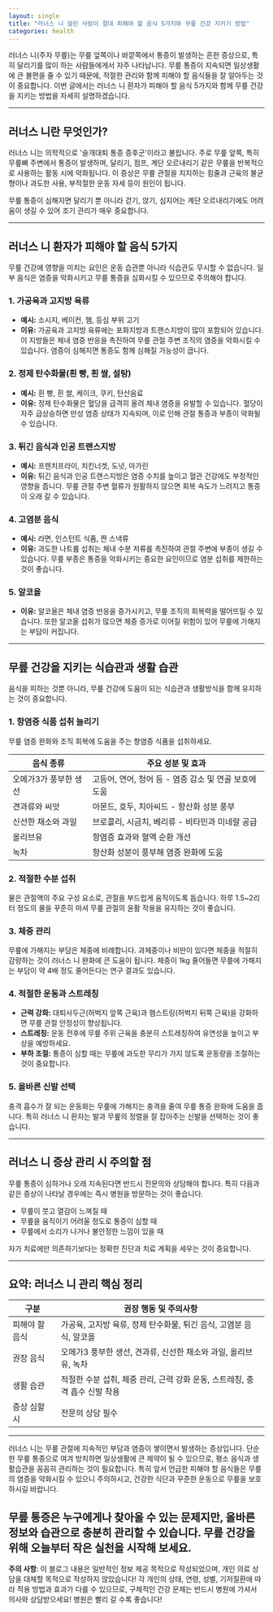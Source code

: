 ```yaml
---
layout: single
title: "러너스 니 걸린 사람이 절대 피해야 할 음식 5가지와 무릎 건강 지키기 방법"
categories: health
---
```

러너스 니(주자 무릎)는 무릎 앞쪽이나 바깥쪽에서 통증이 발생하는 흔한 증상으로, 특히 달리기를 많이 하는 사람들에게서 자주 나타납니다. 무릎 통증이 지속되면 일상생활에 큰 불편을 줄 수 있기 때문에, 적절한 관리와 함께 피해야 할 음식들을 잘 알아두는 것이 중요합니다. 이번 글에서는 러너스 니 환자가 피해야 할 음식 5가지와 함께 무릎 건강을 지키는 방법을 자세히 설명하겠습니다.

---

## 러너스 니란 무엇인가?

러너스 니는 의학적으로 '슬개대퇴 통증 증후군'이라고 불립니다. 주로 무릎 앞쪽, 특히 무릎뼈 주변에서 통증이 발생하며, 달리기, 점프, 계단 오르내리기 같은 무릎을 반복적으로 사용하는 활동 시에 악화됩니다. 이 증상은 무릎 관절을 지지하는 힘줄과 근육의 불균형이나 과도한 사용, 부적절한 운동 자세 등이 원인이 됩니다.

무릎 통증이 심해지면 달리기 뿐 아니라 걷기, 앉기, 심지어는 계단 오르내리기에도 어려움이 생길 수 있어 조기 관리가 매우 중요합니다.

---

## 러너스 니 환자가 피해야 할 음식 5가지

무릎 건강에 영향을 미치는 요인은 운동 습관뿐 아니라 식습관도 무시할 수 없습니다. 일부 음식은 염증을 악화시키고 무릎 통증을 심화시킬 수 있으므로 주의해야 합니다.

### 1. 가공육과 고지방 육류

- **예시:** 소시지, 베이컨, 햄, 등심 부위 고기
- **이유:** 가공육과 고지방 육류에는 포화지방과 트랜스지방이 많이 포함되어 있습니다. 이 지방들은 체내 염증 반응을 촉진하여 무릎 관절 주변 조직의 염증을 악화시킬 수 있습니다. 염증이 심해지면 통증도 함께 심해질 가능성이 큽니다.

### 2. 정제 탄수화물(흰 빵, 흰 쌀, 설탕)

- **예시:** 흰 빵, 흰 쌀, 케이크, 쿠키, 탄산음료
- **이유:** 정제 탄수화물은 혈당을 급격히 올려 체내 염증을 유발할 수 있습니다. 혈당이 자주 급상승하면 만성 염증 상태가 지속되며, 이로 인해 관절 통증과 부종이 악화될 수 있습니다.

### 3. 튀긴 음식과 인공 트랜스지방

- **예시:** 프렌치프라이, 치킨너겟, 도넛, 마가린
- **이유:** 튀긴 음식과 인공 트랜스지방은 염증 수치를 높이고 혈관 건강에도 부정적인 영향을 줍니다. 무릎 관절 주변 혈류가 원활하지 않으면 회복 속도가 느려지고 통증이 오래 갈 수 있습니다.

### 4. 고염분 음식

- **예시:** 라면, 인스턴트 식품, 짠 스낵류
- **이유:** 과도한 나트륨 섭취는 체내 수분 저류를 촉진하여 관절 주변에 부종이 생길 수 있습니다. 무릎 부종은 통증을 악화시키는 중요한 요인이므로 염분 섭취를 제한하는 것이 좋습니다.

### 5. 알코올

- **이유:** 알코올은 체내 염증 반응을 증가시키고, 무릎 조직의 회복력을 떨어뜨릴 수 있습니다. 또한 알코올 섭취가 많으면 체중 증가로 이어질 위험이 있어 무릎에 가해지는 부담이 커집니다.

---

## 무릎 건강을 지키는 식습관과 생활 습관

음식을 피하는 것뿐 아니라, 무릎 건강에 도움이 되는 식습관과 생활방식을 함께 유지하는 것이 중요합니다.

### 1. 항염증 식품 섭취 늘리기

무릎 염증 완화와 조직 회복에 도움을 주는 항염증 식품을 섭취하세요.

| 음식 종류       | 주요 성분 및 효과                         |
|--------------|------------------------------------|
| 오메가3가 풍부한 생선 | 고등어, 연어, 청어 등 - 염증 감소 및 연골 보호에 도움 |
| 견과류와 씨앗     | 아몬드, 호두, 치아씨드 - 항산화 성분 풍부          |
| 신선한 채소와 과일  | 브로콜리, 시금치, 베리류 - 비타민과 미네랄 공급         |
| 올리브유          | 항염증 효과와 혈액 순환 개선                       |
| 녹차             | 항산화 성분이 풍부해 염증 완화에 도움                |

### 2. 적절한 수분 섭취

물은 관절액의 주요 구성 요소로, 관절을 부드럽게 움직이도록 돕습니다. 하루 1.5~2리터 정도의 물을 꾸준히 마셔 무릎 관절의 윤활 작용을 유지하는 것이 좋습니다.

### 3. 체중 관리

무릎에 가해지는 부담은 체중에 비례합니다. 과체중이나 비만이 있다면 체중을 적절히 감량하는 것이 러너스 니 완화에 큰 도움이 됩니다. 체중이 1kg 줄어들면 무릎에 가해지는 부담이 약 4배 정도 줄어든다는 연구 결과도 있습니다.

### 4. 적절한 운동과 스트레칭

- **근력 강화:** 대퇴사두근(허벅지 앞쪽 근육)과 햄스트링(허벅지 뒤쪽 근육)을 강화하면 무릎 관절 안정성이 향상됩니다.
- **스트레칭:** 운동 전후에 무릎 주위 근육을 충분히 스트레칭하여 유연성을 높이고 부상을 예방하세요.
- **부하 조절:** 통증이 심할 때는 무릎에 과도한 무리가 가지 않도록 운동량을 조절하는 것이 중요합니다.

### 5. 올바른 신발 선택

충격 흡수가 잘 되는 운동화는 무릎에 가해지는 충격을 줄여 무릎 통증 완화에 도움을 줍니다. 특히 러너스 니 환자는 발과 무릎의 정렬을 잘 잡아주는 신발을 선택하는 것이 좋습니다.

---

## 러너스 니 증상 관리 시 주의할 점

무릎 통증이 심하거나 오래 지속된다면 반드시 전문의와 상담해야 합니다. 특히 다음과 같은 증상이 나타날 경우에는 즉시 병원을 방문하는 것이 좋습니다.

- 무릎이 붓고 열감이 느껴질 때
- 무릎을 움직이기 어려울 정도로 통증이 심할 때
- 무릎에서 소리가 나거나 불안정한 느낌이 있을 때

자가 치료에만 의존하기보다는 정확한 진단과 치료 계획을 세우는 것이 중요합니다.

---

## 요약: 러너스 니 관리 핵심 정리

| 구분              | 권장 행동 및 주의사항                       |
|-----------------|-------------------------------------|
| 피해야 할 음식       | 가공육, 고지방 육류, 정제 탄수화물, 튀긴 음식, 고염분 음식, 알코올 |
| 권장 음식          | 오메가3 풍부한 생선, 견과류, 신선한 채소와 과일, 올리브유, 녹차       |
| 생활 습관          | 적절한 수분 섭취, 체중 관리, 근력 강화 운동, 스트레칭, 충격 흡수 신발 착용 |
| 증상 심할 시       | 전문의 상담 필수                       |

---

러너스 니는 무릎 관절에 지속적인 부담과 염증이 쌓이면서 발생하는 증상입니다. 단순한 무릎 통증으로 여겨 방치하면 일상생활에 큰 제약이 될 수 있으므로, 평소 음식과 생활습관을 꼼꼼히 관리하는 것이 필요합니다. 특히 앞서 언급한 피해야 할 음식들은 무릎의 염증을 악화시킬 수 있으니 주의하시고, 건강한 식단과 꾸준한 운동으로 무릎을 보호하시길 바랍니다.

무릎 통증은 누구에게나 찾아올 수 있는 문제지만, 올바른 정보와 습관으로 충분히 관리할 수 있습니다. 무릎 건강을 위해 오늘부터 작은 실천을 시작해 보세요.
---

**주의 사항**: 이 블로그 내용은 일반적인 정보 제공 목적으로 작성되었으며, 개인 의료 상담을 대체할 목적으로 작성하지 않았습니다! 각 개인의 상태, 연령, 성별, 기저질환에 따라 적용 방법과 효과가 다를 수 있으므로, 구체적인 건강 문제는 반드시 병원에 가셔서 의사와 상담받으세요! 병원은 빨리 갈 수록 좋습니다!
